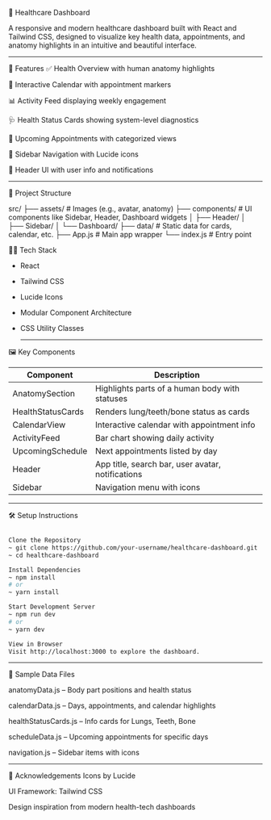 🏥 Healthcare Dashboard

A responsive and modern healthcare dashboard built with React and Tailwind CSS, designed to visualize key health data, appointments, and anatomy highlights in an intuitive and beautiful interface.

---

🚀 Features
✅ Health Overview with human anatomy highlights

📅 Interactive Calendar with appointment markers

📊 Activity Feed displaying weekly engagement

🩺 Health Status Cards showing system-level diagnostics

📌 Upcoming Appointments with categorized views

🧭 Sidebar Navigation with Lucide icons

👤 Header UI with user info and notifications

---

📂 Project Structure

src/
├── assets/           # Images (e.g., avatar, anatomy)
├── components/       # UI components like Sidebar, Header, Dashboard widgets
│   ├── Header/
│   ├── Sidebar/
│   └── Dashboard/
├── data/             # Static data for cards, calendar, etc.
├── App.js            # Main app wrapper
└── index.js          # Entry point

🧑‍💻 Tech Stack
- React
- Tailwind CSS
- Lucide Icons
- Modular Component Architecture
- CSS Utility Classes

  ---

🖼️ Key Components

| Component           | Description                                       |
|---------------------|---------------------------------------------------|
| AnatomySection	    | Highlights parts of a human body with statuses    |
| HealthStatusCards	  | Renders lung/teeth/bone status as cards           |
| CalendarView	      | Interactive calendar with appointment info        |
| ActivityFeed	      | Bar chart showing daily activity                  |
| UpcomingSchedule	  | Next appointments listed by day                   | 
| Header	            | App title, search bar, user avatar, notifications |
| Sidebar	            | Navigation menu with icons                        |

---

🛠️ Setup Instructions
```bash

Clone the Repository
~ git clone https://github.com/your-username/healthcare-dashboard.git
~ cd healthcare-dashboard

Install Dependencies
~ npm install
# or
~ yarn install

Start Development Server
~ npm run dev
# or
~ yarn dev

View in Browser
Visit http://localhost:3000 to explore the dashboard.

```
---

📁 Sample Data Files

anatomyData.js – Body part positions and health status

calendarData.js – Days, appointments, and calendar highlights

healthStatusCards.js – Info cards for Lungs, Teeth, Bone

scheduleData.js – Upcoming appointments for specific days

navigation.js – Sidebar items with icons

---

🙌 Acknowledgements
Icons by Lucide

UI Framework: Tailwind CSS

Design inspiration from modern health-tech dashboards
